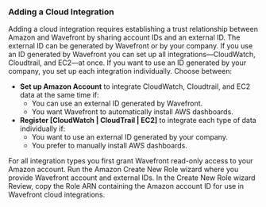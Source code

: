 ### Adding a Cloud Integration

Adding a cloud integration requires establishing a trust relationship between Amazon and Wavefront by sharing account IDs and an external ID. The external ID can be generated by Wavefront or by your company. If you use an ID generated by Wavefront you can set up all integrations&mdash;CloudWatch, Cloudtrail, and EC2&mdash;at once. If you want to use an ID generated by your company, you set up each integration individually. Choose between:

- **Set up Amazon Account** to integrate CloudWatch, Cloudtrail, and EC2 data at the same time if:
    - You can use an external ID generated by Wavefront.
    - You want Wavefront to automatically install AWS dashboards.
- **Register [CloudWatch | CloudTrail | EC2]** to integrate each type of data individually if:
    - You want to use an external ID generated by your company.
    - You prefer to manually install AWS dashboards.

For all integration types you first grant Wavefront read-only access to your Amazon account. Run the Amazon Create New Role wizard where you provide Wavefront account and external IDs. In the Create New Role wizard Review, copy the Role ARN containing the Amazon account ID for use in Wavefront cloud integrations.
